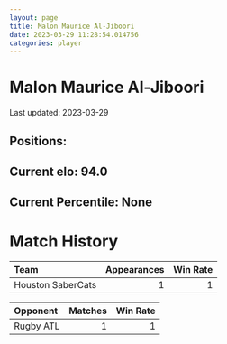 ```yaml
---  
layout: page  
title: Malon Maurice Al-Jiboori  
date: 2023-03-29 11:28:54.014756  
categories: player  
---
```

# Malon Maurice Al-Jiboori


Last updated: 2023-03-29
## Positions: 

## Current elo: 94.0

## Current Percentile: None

# Match History


| Team              |   Appearances |   Win Rate |
|:------------------|--------------:|-----------:|
| Houston SaberCats |             1 |          1 |

| Opponent   |   Matches |   Win Rate |
|:-----------|----------:|-----------:|
| Rugby ATL  |         1 |          1 |